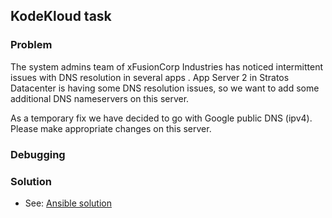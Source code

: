 ## KodeKloud task

### Problem

The system admins team of xFusionCorp Industries has noticed intermittent issues with DNS resolution in several apps . App Server 2 in Stratos Datacenter is having some DNS resolution issues, so we want to add some additional DNS nameservers on this server.

As a temporary fix we have decided to go with Google public DNS (ipv4). Please make appropriate changes on this server.

### Debugging

### Solution

- See: [Ansible solution](./solution.yaml)
